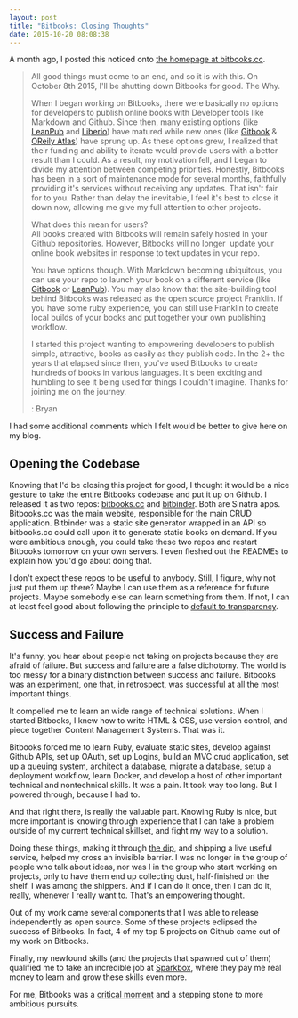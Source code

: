 ```yaml
---
layout: post
title: "Bitbooks: Closing Thoughts"
date: 2015-10-20 08:08:38
---
```


A month ago, I posted this noticed onto [the homepage at bitbooks.cc][1].

 [1]: https://web.archive.org/web/20150915034729/http://bitbooks.cc/

> All good things must come to an end, and so it is with this. 
> On October 8th 2015, I'll be shutting down Bitbooks for good. The Why. 
> 
> When I began working on Bitbooks, there were basically no options for developers to publish online books with Developer tools like Markdown and Github. Since then, many existing options (like [LeanPub][2] and [Liberio][3]) have matured while new ones (like [Gitbook][4] & [OReily Atlas][5]) have sprung up. As these options grew, I realized that their funding and ability to iterate would provide users with a better result than I could. As a result, my motivation fell, and I began to divide my attention between competing priorities. Honestly, Bitbooks has been in a sort of maintenance mode for several months, faithfully providing it's services without receiving any updates. That isn't fair for to you. Rather than delay the inevitable, I feel it's best to close it down now, allowing me give my full attention to other projects. 
> 
> What does this mean for users?  
> All books created with Bitbooks will remain safely hosted in your Github repositories. However, Bitbooks will no longer  update your online book websites in response to text updates in your repo.
> 
> You have options though. With Markdown becoming ubiquitous, you can use your repo to launch your book on a different service (like [Gitbook][4] or [LeanPub][6]). You may also know that the site-building tool behind Bitbooks was released as the open source project Franklin. If you have some ruby experience, you can still use Franklin to create local builds of your books and put together your own publishing workflow.
> 
> I started this project wanting to empowering developers to publish simple, attractive, books as easily as they publish code. In the 2+ the years that elapsed since then, you've used Bitbooks to create hundreds of books in various languages. It's been exciting and humbling to see it being used for things I couldn't imagine. Thanks for joining me on the journey. 
> 
> : Bryan

 [2]: https://leanpub.com/
 [3]: https://liber.io/
 [4]: https://www.gitbook.com/
 [5]: https://atlas.oreilly.com/
 [6]: http://leanpub.com/

I had some additional comments which I felt would be better to give here on my blog.

## Opening the Codebase

Knowing that I'd be closing this project for good, I thought it would be a nice gesture to take the entire Bitbooks codebase and put it up on Github. I released it as two repos: [bitbooks.cc][7] and [bitbinder][8]. Both are Sinatra apps. Bitbooks.cc was the main website, responsible for the main CRUD application. Bitbinder was a static site generator wrapped in an API so bitbooks.cc could call upon it to generate static books on demand. If you were ambitious enough, you could take these two repos and restart Bitbooks tomorrow on your own servers. I even fleshed out the READMEs to explain how you'd go about doing that.

 [7]: https://github.com/bitbooks/bitbooks.cc
 [8]: https://github.com/bitbooks/bitbinder

I don't expect these repos to be useful to anybody. Still, I figure, why not just put them up there? Maybe I can use them as a reference for future projects. Maybe somebody else can learn something from them. If not, I can at least feel good about following the principle to [default to transparency][9].

 [9]: http://joel.is/why-we-have-a-core-value-of-transparency-at-our-startup/

## Success and Failure

It's funny, you hear about people not taking on projects because they are afraid of failure. But success and failure are a false dichotomy. The world is too messy for a binary distinction between success and failure. Bitbooks was an experiment, one that, in retrospect, was successful at all the most important things.

It compelled me to learn an wide range of technical solutions. When I started Bitbooks, I knew how to write HTML & CSS, use version control, and piece together Content Management Systems. That was it.

Bitbooks forced me to learn Ruby, evaluate static sites, develop against Github APIs, set up OAuth, set up Logins, build an MVC crud application, set up a queuing system, architect a database, migrate a database, setup a deployment workflow, learn Docker, and develop a host of other important technical and nontechnical skills. It was a pain. It took way too long. But I powered through, because I had to.

And that right there, is really the valuable part. Knowing Ruby is nice, but more important is knowing through experience that I can take a problem outside of my current technical skillset, and fight my way to a solution.

Doing these things, making it through [the dip][10], and shipping a live useful service, helped my cross an invisible barrier. I was no longer in the group of people who talk about ideas, nor was I in the group who start working on projects, only to have them end up collecting dust, half-finished on the shelf. I was among the shippers. And if I can do it once, then I can do it, really, whenever I really want to. That's an empowering thought.

 [10]: https://en.wikipedia.org/wiki/The_Dip

Out of my work came several components that I was able to release independently as open source. Some of these projects eclipsed the success of Bitbooks. In fact, 4 of my top 5 projects on Github came out of my work on Bitbooks.

Finally, my newfound skills (and the projects that spawned out of them) qualified me to take an incredible job at [Sparkbox][11], where they pay me real money to learn and grow these skills even more.

 [11]: http://seesparkbox.com/

For me, Bitbooks was a [critical moment][12] and a stepping stone to more ambitious pursuits.

 [12]: http://www.bryanbraun.com/2011/02/27/fear-and-the-critical-moment